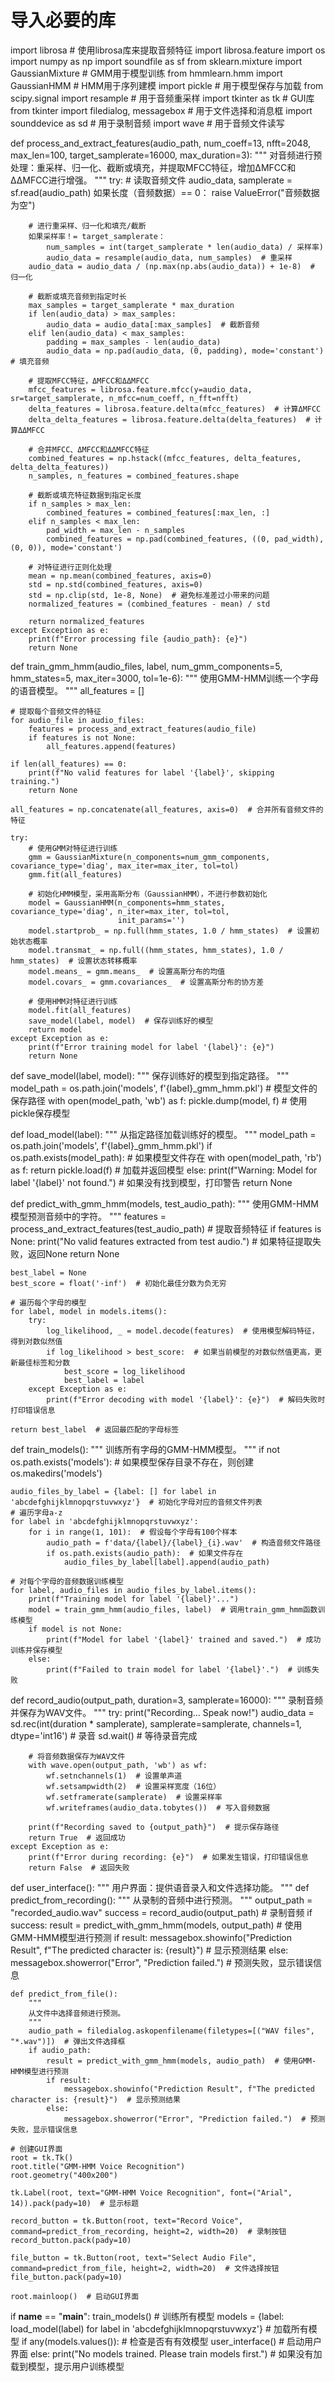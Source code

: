 # 导入必要的库
import librosa  # 使用librosa库来提取音频特征
import librosa.feature
import os
import numpy as np
import soundfile as sf
from sklearn.mixture import GaussianMixture  # GMM用于模型训练
from hmmlearn.hmm import GaussianHMM  # HMM用于序列建模
import pickle  # 用于模型保存与加载
from scipy.signal import resample  # 用于音频重采样
import tkinter as tk  # GUI库
from tkinter import filedialog, messagebox  # 用于文件选择和消息框
import sounddevice as sd  # 用于录制音频
import wave  # 用于音频文件读写

def process_and_extract_features(audio_path, num_coeff=13, nfft=2048, max_len=100, target_samplerate=16000, max_duration=3):
    """
    对音频进行预处理：重采样、归一化、截断或填充，并提取MFCC特征，增加ΔMFCC和ΔΔMFCC进行增强。
    """
    try:
        # 读取音频文件
        audio_data, samplerate = sf.read(audio_path)
        如果长度（音频数据）== 0：
            raise ValueError("音频数据为空")

        # 进行重采样、归一化和填充/截断
        如果采样率！= target_samplerate：
            num_samples = int(target_samplerate * len(audio_data) / 采样率)
            audio_data = resample(audio_data, num_samples)  # 重采样
        audio_data = audio_data / (np.max(np.abs(audio_data)) + 1e-8)  # 归一化

        # 截断或填充音频到指定时长
        max_samples = target_samplerate * max_duration
        if len(audio_data) > max_samples:
            audio_data = audio_data[:max_samples]  # 截断音频
        elif len(audio_data) < max_samples:
            padding = max_samples - len(audio_data)
            audio_data = np.pad(audio_data, (0, padding), mode='constant')  # 填充音频

        # 提取MFCC特征，ΔMFCC和ΔΔMFCC
        mfcc_features = librosa.feature.mfcc(y=audio_data, sr=target_samplerate, n_mfcc=num_coeff, n_fft=nfft)
        delta_features = librosa.feature.delta(mfcc_features)  # 计算ΔMFCC
        delta_delta_features = librosa.feature.delta(delta_features)  # 计算ΔΔMFCC

        # 合并MFCC、ΔMFCC和ΔΔMFCC特征
        combined_features = np.hstack((mfcc_features, delta_features, delta_delta_features))
        n_samples, n_features = combined_features.shape

        # 截断或填充特征数据到指定长度
        if n_samples > max_len:
            combined_features = combined_features[:max_len, :]
        elif n_samples < max_len:
            pad_width = max_len - n_samples
            combined_features = np.pad(combined_features, ((0, pad_width), (0, 0)), mode='constant')

        # 对特征进行正则化处理
        mean = np.mean(combined_features, axis=0)
        std = np.std(combined_features, axis=0)
        std = np.clip(std, 1e-8, None)  # 避免标准差过小带来的问题
        normalized_features = (combined_features - mean) / std

        return normalized_features
    except Exception as e:
        print(f"Error processing file {audio_path}: {e}")
        return None


def train_gmm_hmm(audio_files, label, num_gmm_components=5, hmm_states=5, max_iter=3000, tol=1e-6):
    """
    使用GMM-HMM训练一个字母的语音模型。
    """
    all_features = []

    # 提取每个音频文件的特征
    for audio_file in audio_files:
        features = process_and_extract_features(audio_file)
        if features is not None:
            all_features.append(features)

    if len(all_features) == 0:
        print(f"No valid features for label '{label}', skipping training.")
        return None

    all_features = np.concatenate(all_features, axis=0)  # 合并所有音频文件的特征

    try:
        # 使用GMM对特征进行训练
        gmm = GaussianMixture(n_components=num_gmm_components, covariance_type='diag', max_iter=max_iter, tol=tol)
        gmm.fit(all_features)

        # 初始化HMM模型，采用高斯分布（GaussianHMM），不进行参数初始化
        model = GaussianHMM(n_components=hmm_states, covariance_type='diag', n_iter=max_iter, tol=tol,
                            init_params='')
        model.startprob_ = np.full(hmm_states, 1.0 / hmm_states)  # 设置初始状态概率
        model.transmat_ = np.full((hmm_states, hmm_states), 1.0 / hmm_states)  # 设置状态转移概率
        model.means_ = gmm.means_  # 设置高斯分布的均值
        model.covars_ = gmm.covariances_  # 设置高斯分布的协方差

        # 使用HMM对特征进行训练
        model.fit(all_features)
        save_model(label, model)  # 保存训练好的模型
        return model
    except Exception as e:
        print(f"Error training model for label '{label}': {e}")
        return None


def save_model(label, model):
    """
    保存训练好的模型到指定路径。
    """
    model_path = os.path.join('models', f'{label}_gmm_hmm.pkl')  # 模型文件的保存路径
    with open(model_path, 'wb') as f:
        pickle.dump(model, f)  # 使用pickle保存模型


def load_model(label):
    """
    从指定路径加载训练好的模型。
    """
    model_path = os.path.join('models', f'{label}_gmm_hmm.pkl')
    if os.path.exists(model_path):  # 如果模型文件存在
        with open(model_path, 'rb') as f:
            return pickle.load(f)  # 加载并返回模型
    else:
        print(f"Warning: Model for label '{label}' not found.")  # 如果没有找到模型，打印警告
        return None


def predict_with_gmm_hmm(models, test_audio_path):
    """
    使用GMM-HMM模型预测音频中的字符。
    """
    features = process_and_extract_features(test_audio_path)  # 提取音频特征
    if features is None:
        print("No valid features extracted from test audio.")  # 如果特征提取失败，返回None
        return None

    best_label = None
    best_score = float('-inf')  # 初始化最佳分数为负无穷

    # 遍历每个字母的模型
    for label, model in models.items():
        try:
            log_likelihood, _ = model.decode(features)  # 使用模型解码特征，得到对数似然值
            if log_likelihood > best_score:  # 如果当前模型的对数似然值更高，更新最佳标签和分数
                best_score = log_likelihood
                best_label = label
        except Exception as e:
            print(f"Error decoding with model '{label}': {e}")  # 解码失败时打印错误信息

    return best_label  # 返回最匹配的字母标签


def train_models():
    """
    训练所有字母的GMM-HMM模型。
    """
    if not os.path.exists('models'):  # 如果模型保存目录不存在，则创建
        os.makedirs('models')

    audio_files_by_label = {label: [] for label in 'abcdefghijklmnopqrstuvwxyz'}  # 初始化字母对应的音频文件列表
    # 遍历字母a-z
    for label in 'abcdefghijklmnopqrstuvwxyz':
        for i in range(1, 101):  # 假设每个字母有100个样本
            audio_path = f'data/{label}/{label}_{i}.wav'  # 构造音频文件路径
            if os.path.exists(audio_path):  # 如果文件存在
                audio_files_by_label[label].append(audio_path)

    # 对每个字母的音频数据训练模型
    for label, audio_files in audio_files_by_label.items():
        print(f"Training model for label '{label}'...")
        model = train_gmm_hmm(audio_files, label)  # 调用train_gmm_hmm函数训练模型
        if model is not None:
            print(f"Model for label '{label}' trained and saved.")  # 成功训练并保存模型
        else:
            print(f"Failed to train model for label '{label}'.")  # 训练失败

def record_audio(output_path, duration=3, samplerate=16000):
    """
    录制音频并保存为WAV文件。
    """
    try:
        print("Recording... Speak now!")
        audio_data = sd.rec(int(duration * samplerate), samplerate=samplerate, channels=1, dtype='int16')  # 录音
        sd.wait()  # 等待录音完成

        # 将音频数据保存为WAV文件
        with wave.open(output_path, 'wb') as wf:
            wf.setnchannels(1)  # 设置单声道
            wf.setsampwidth(2)  # 设置采样宽度（16位）
            wf.setframerate(samplerate)  # 设置采样率
            wf.writeframes(audio_data.tobytes())  # 写入音频数据

        print(f"Recording saved to {output_path}")  # 提示保存路径
        return True  # 返回成功
    except Exception as e:
        print(f"Error during recording: {e}")  # 如果发生错误，打印错误信息
        return False  # 返回失败


def user_interface():
    """
    用户界面：提供语音录入和文件选择功能。
    """
    def predict_from_recording():
        """
        从录制的音频中进行预测。
        """
        output_path = "recorded_audio.wav"
        success = record_audio(output_path)  # 录制音频
        if success:
            result = predict_with_gmm_hmm(models, output_path)  # 使用GMM-HMM模型进行预测
            if result:
                messagebox.showinfo("Prediction Result", f"The predicted character is: {result}")  # 显示预测结果
            else:
                messagebox.showerror("Error", "Prediction failed.")  # 预测失败，显示错误信息

    def predict_from_file():
        """
        从文件中选择音频进行预测。
        """
        audio_path = filedialog.askopenfilename(filetypes=[("WAV files", "*.wav")])  # 弹出文件选择框
        if audio_path:
            result = predict_with_gmm_hmm(models, audio_path)  # 使用GMM-HMM模型进行预测
            if result:
                messagebox.showinfo("Prediction Result", f"The predicted character is: {result}")  # 显示预测结果
            else:
                messagebox.showerror("Error", "Prediction failed.")  # 预测失败，显示错误信息

    # 创建GUI界面
    root = tk.Tk()
    root.title("GMM-HMM Voice Recognition")
    root.geometry("400x200")

    tk.Label(root, text="GMM-HMM Voice Recognition", font=("Arial", 14)).pack(pady=10)  # 显示标题

    record_button = tk.Button(root, text="Record Voice", command=predict_from_recording, height=2, width=20)  # 录制按钮
    record_button.pack(pady=10)

    file_button = tk.Button(root, text="Select Audio File", command=predict_from_file, height=2, width=20)  # 文件选择按钮
    file_button.pack(pady=10)

    root.mainloop()  # 启动GUI界面


if __name__ == "__main__":
    train_models()  # 训练所有模型
    models = {label: load_model(label) for label in 'abcdefghijklmnopqrstuvwxyz'}  # 加载所有模型
    if any(models.values()):  # 检查是否有有效模型
        user_interface()  # 启动用户界面
    else:
        print("No models trained. Please train models first.")  # 如果没有加载到模型，提示用户训练模型
